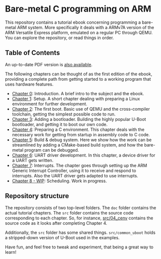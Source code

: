# Bare-metal C programming on ARM

This repository contains a tutorial ebook concerning programming a bare-metal ARM system. More specifically it deals with a ARMv7A version of the ARM Versatile Express platform, emulated on a regular PC through QEMU. You can explore the repository, or read things in order.

## Table of Contents

An up-to-date PDF version is [also available](http://umanovskis.se/files/arm-baremetal-ebook.pdf).

The following chapters can be thought of as the first edition of the ebook, providing a complete path from getting started to a working program that uses hardware features.

* [Chapter 0](doc/00_introduction.md): Introduction. A brief intro to the subject and the ebook.
* [Chapter 1](doc/01_setup.md): Setup. A short chapter dealing with preparing a Linux environment for further development.
* [Chapter 2](doc/02_first_boot.md): The first boot. Basic use of QEMU and the cross-compiler toolchain, getting the simplest possible code to run.
* [Chapter 3](doc/03_bootloader.md): Adding a bootloader. Building the highly popular U-Boot bootloader, and getting it to boot our own code.
* [Chapter 4](doc/04_cenv.md): Preparing a C environment. This chapter deals with the necessary work for getting from startup in assembly code to C code.
* [Chapter 5](doc/05_cmake.md): Build & debug system. Here we show how the work can be streamlined by adding a CMake-based build system, and how the bare-metal program can be debugged.
* [Chapter 6](doc/06_uart.md): UART driver development. In this chapter, a device driver for a UART gets written.
* [Chapter 7](doc/07_interrupts.md): Interrupts. The chapter goes through setting up the ARM Generic Interrupt Controller, using it to receive and respond to interrupts. Also the UART driver gets adapted to use interrupts.
* [Chapter 8 - WIP](doc/08_scheduling.md): Scheduling. Work in progress.

## Repository structure

The repository consists of two top-level folders. The `doc` folder contains the actual tutorial chapters. The `src` folder contains the source code corresponding to each chapter. So, for instance, [src/04_cenv](src/04_cenv) contains the source code as it looks after completing Chapter 4.

Additionally, the `src` folder has some shared things. `src/common_uboot` holds a stripped-down version of U-Boot used in the examples.

Have fun, and feel free to tweak and experiment, that being a great way to learn!
